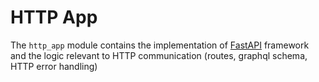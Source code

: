 # HTTP App

The `http_app` module contains the implementation of [FastAPI](https://fastapi.tiangolo.com/)
framework and the logic relevant to HTTP communication (routes, graphql schema, HTTP error handling)
